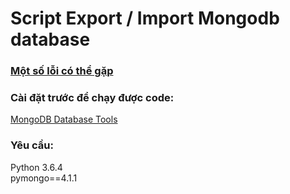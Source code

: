 # Script Export / Import Mongodb database
### [Một số lỗi có thể gặp](https://stackoverflow.com/questions/31055637/getting-mongoimport-is-not-recognized-as-an-internal-or-external-command-ope)

### Cài đặt trước để chạy được code:
[MongoDB Database Tools](https://www.mongodb.com/try/download/database-tools?tck=docs_databasetools)

### Yêu cầu:
Python 3.6.4<br>
pymongo==4.1.1
